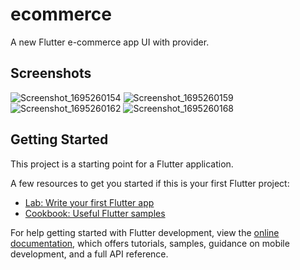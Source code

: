 # ecommerce

A new Flutter e-commerce app UI with provider.

## Screenshots
![Screenshot_1695260154](https://drive.google.com/file/d/1tw2hw4Rss6B6xO4LWP9SIDOJ1iZvVJKo/view?usp=drive_link )
![Screenshot_1695260159](https://github.com/ahmedramadan-20/ecommerce_app_ui_flutter/assets/28817140/82b28530-7b52-487e-9ea9-d72894b76db4 )
![Screenshot_1695260162](https://github.com/ahmedramadan-20/ecommerce_app_ui_flutter/assets/28817140/f396673b-5e59-4270-ad9b-02724c488089 )
![Screenshot_1695260168](https://github.com/ahmedramadan-20/ecommerce_app_ui_flutter/assets/28817140/5472a0a6-71d7-4261-bcaa-92e8ee62ff4c )


## Getting Started

This project is a starting point for a Flutter application.

A few resources to get you started if this is your first Flutter project:

- [Lab: Write your first Flutter app](https://docs.flutter.dev/get-started/codelab)
- [Cookbook: Useful Flutter samples](https://docs.flutter.dev/cookbook)

For help getting started with Flutter development, view the
[online documentation](https://docs.flutter.dev/), which offers tutorials,
samples, guidance on mobile development, and a full API reference.

